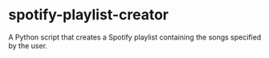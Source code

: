 # spotify-playlist-creator
A Python script that creates a Spotify playlist containing the songs specified by the user.
